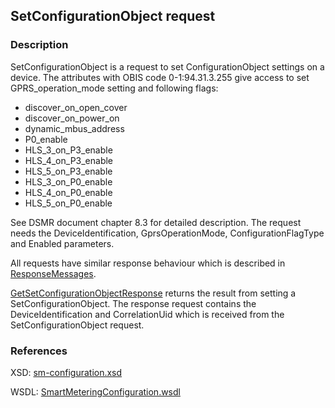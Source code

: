 ## SetConfigurationObject request

### Description
SetConfigurationObject is a request to set ConfigurationObject settings on a device. The attributes with OBIS code 0-1:94.31.3.255 give access to set GPRS_operation_mode setting and following flags:
- discover_on_open_cover
- discover_on_power_on
- dynamic_mbus_address
- P0_enable
- HLS_3_on_P3_enable
- HLS_4_on_P3_enable
- HLS_5_on_P3_enable
- HLS_3_on_P0_enable
- HLS_4_on_P0_enable
- HLS_5_on_P0_enable

See DSMR document chapter 8.3 for detailed description. The request needs the DeviceIdentification, GprsOperationMode, ConfigurationFlagType and Enabled parameters.

All requests have similar response behaviour which is described in [ResponseMessages](./ResponseMessages.md).

[GetSetConfigurationObjectResponse](GetSetConfigurationObjectResponse.md) returns the result from setting a SetConfigurationObject. The response request contains the DeviceIdentification and CorrelationUid which is received from the SetConfigurationObject request.

### References

XSD: [sm-configuration.xsd](https://github.com/OSGP/Platform/blob/development/osgp-adapter-ws-smartmetering/src/main/webapp/WEB-INF/wsdl/smartmetering/schemas/sm-configuration.xsd)

WSDL: [SmartMeteringConfiguration.wsdl](https://github.com/OSGP/Platform/blob/development/osgp-adapter-ws-smartmetering/src/main/webapp/WEB-INF/wsdl/smartmetering/SmartMeteringConfiguration.wsdl)

